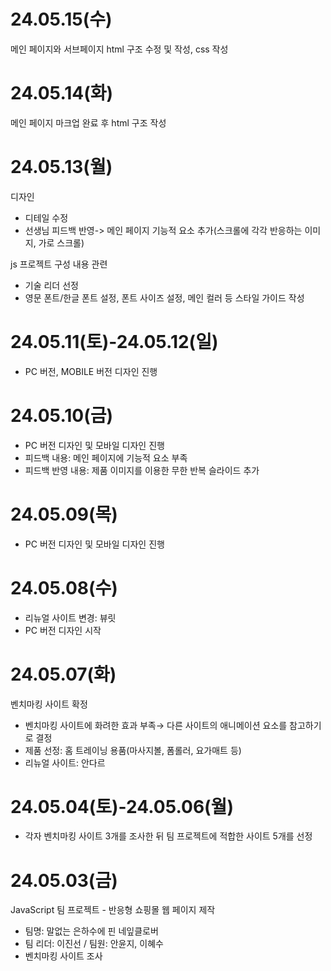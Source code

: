 # 24.05.15(수)
메인 페이지와 서브페이지 html 구조 수정 및 작성, css 작성
# 24.05.14(화)
메인 페이지 마크업 완료 후 html 구조 작성
# 24.05.13(월)
디자인
* 디테일 수정
* 선생님 피드백 반영-> 메인 페이지 기능적 요소 추가(스크롤에 각각 반응하는 이미지, 가로 스크롤)

js 프로젝트 구성 내용 관련
- 기술 리더 선정
- 영문 폰트/한글 폰트 설정, 폰트 사이즈 설정, 메인 컬러 등 스타일 가이드 작성
# 24.05.11(토)-24.05.12(일)
- PC 버전, MOBILE 버전 디자인 진행
# 24.05.10(금)
- PC 버전 디자인 및 모바일 디자인 진행
- 피드백 내용: 메인 페이지에 기능적 요소 부족
- 피드백 반영 내용: 제품 이미지를 이용한 무한 반복 슬라이드 추가
# 24.05.09(목)
- PC 버전 디자인 및 모바일 디자인 진행
# 24.05.08(수)
- 리뉴얼 사이트 변경: 뷰릿
- PC 버전 디자인 시작
# 24.05.07(화)
벤치마킹 사이트 확정
- 벤치마킹 사이트에 화려한 효과 부족→ 다른 사이트의 애니메이션 요소를 참고하기로 결정 
- 제품 선정: 홈 트레이닝 용품(마사지볼, 폼롤러, 요가매트 등)
- 리뉴얼 사이트: 안다르
# 24.05.04(토)-24.05.06(월)
- 각자 벤치마킹 사이트 3개를 조사한 뒤 팀 프로젝트에 적합한 사이트 5개를 선정
# 24.05.03(금)
JavaScript 팀 프로젝트 - 반응형 쇼핑몰 웹 페이지 제작
- 팀명: 말없는 은하수에 핀 네잎클로버
- 팀 리더: 이진선 / 팀원: 안윤지, 이혜수
- 벤치마킹 사이트 조사
